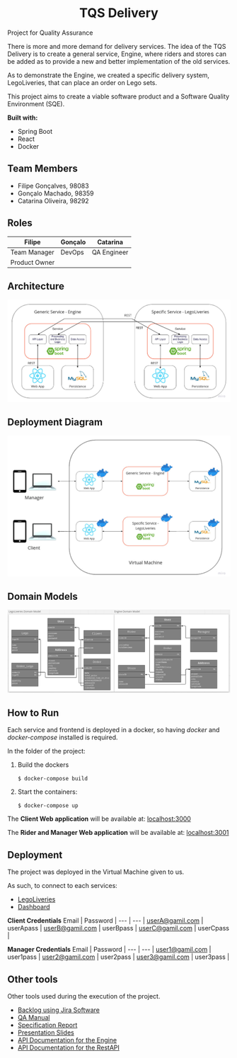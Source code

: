 <h1 align="center">
TQS Delivery
</h1>
Project for Quality Assurance

There is more and more demand for delivery services. The idea of the TQS Delivery is to create a general service, Engine, where riders and stores can be added as to provide a new and better implementation of the old services. 

As to demonstrate the Engine, we created a specific delivery system, LegoLiveries, that can place an order on Lego sets.

This project aims to create a viable software product and a Software Quality Environment (SQE).

**Built with:**
- Spring Boot
- React
- Docker

## Team Members
- Filipe Gonçalves, 98083
- Gonçalo Machado, 98359
- Catarina Oliveira, 98292

## Roles
| Filipe | Gonçalo | Catarina |
| ------------- | ------------- | ------------- |
| Team Manager | DevOps | QA Engineer |
| Product Owner |  |  |

## Architecture
<p align="center">
  <img  src="./deliverables/architecture.jpg">
</p>

## Deployment Diagram
<p align="center">
  <img  src="./deliverables/deployment.png">
</p>

## Domain Models
<p align="center">
  <img  src="./deliverables/domain_models.png">
</p>

## How to Run
Each service and frontend is deployed in a docker, so having _docker_ and _docker-compose_ installed is required.

In the folder of the project:

1. Build the dockers
   
    ```
    $ docker-compose build
    ```
    
2. Start the containers:
    
    ```
    $ docker-compose up
    ```
    

The **Client Web application** will be available at: [localhost:3000](http://localhost:3000)

The **Rider and Manager Web application** will be available at: [localhost:3001](http://localhost:3001)


## Deployment
The project was deployed in the Virtual Machine given to us.

As such, to connect to each services:

- <a href="172.20.202.3:3000">LegoLiveries</a>
- <a href="172.20.200.3:3001">Dashboard</a>

**Client Credentials**
Email | Password |
--- | --- |
userA@gamil.com | userApass |
userB@gamil.com | userBpass |
userC@gamil.com | userCpass |

**Manager Credentials**
Email | Password |
--- | --- |
user1@gamil.com | user1pass |
user2@gamil.com | user2pass |
user3@gamil.com | user3pass |

## Other tools
Other tools used during the execution of the project.

- <a href="https://legoliveries.atlassian.net/jira/software/projects/LEGO/boards/1/roadmap">Backlog using Jira Software</a>
- [QA Manual](./deliverables/qa_manual.pdf)
- [Specification Report](./deliverables/report.pdf)
- [Presentation Slides](./deliverables/presentation.pdf)
- <a href="http://deti-tqs-06-ua-pt/engine-swaggerdocs.html">API Documentation for the Engine</a>
- <a href="http://deti-tqs-06-ua-pt/legoliveries-swaggerdocs.html">API Documentation for the RestAPI</a>
